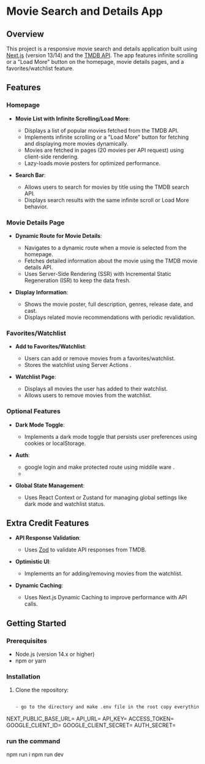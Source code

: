 # Movie Search and Details App

## Overview

This project is a responsive movie search and details application built using [Next.js](https://nextjs.org/) (version 13/14) and the [TMDB API](https://developers.themoviedb.org/3). The app features infinite scrolling or a "Load More" button on the homepage, movie details pages, and a favorites/watchlist feature.

## Features

### Homepage
- **Movie List with Infinite Scrolling/Load More**: 
  - Displays a list of popular movies fetched from the TMDB API.
  - Implements infinite scrolling or a "Load More" button for fetching and displaying more movies dynamically.
  - Movies are fetched in pages (20 movies per API request) using client-side rendering.
  - Lazy-loads movie posters for optimized performance.

- **Search Bar**: 
  - Allows users to search for movies by title using the TMDB search API.
  - Displays search results with the same infinite scroll or Load More behavior.

### Movie Details Page
- **Dynamic Route for Movie Details**: 
  - Navigates to a dynamic route when a movie is selected from the homepage.
  - Fetches detailed information about the movie using the TMDB movie details API.
  - Uses Server-Side Rendering (SSR) with Incremental Static Regeneration (ISR) to keep the data fresh.

- **Display Information**: 
  - Shows the movie poster, full description, genres, release date, and cast.
  - Displays related movie recommendations with periodic revalidation.

### Favorites/Watchlist
- **Add to Favorites/Watchlist**: 
  - Users can add or remove movies from a favorites/watchlist.
  - Stores the watchlist using Server Actions .

- **Watchlist Page**: 
  - Displays all movies the user has added to their watchlist.
  - Allows users to remove movies from the watchlist.

### Optional Features
- **Dark Mode Toggle**: 
  - Implements a dark mode toggle that persists user preferences using cookies or localStorage.


- **Auth**: 
  - google login and make protected route using middile ware .
  - 
- **Global State Management**: 
  - Uses React Context or Zustand for managing global settings like dark mode and watchlist status.

## Extra Credit Features
- **API Response Validation**: 
  - Uses [Zod](https://zod.dev/) to validate API responses from TMDB.

- **Optimistic UI**: 
  - Implements an  for adding/removing movies from the watchlist.

- **Dynamic Caching**: 
  - Uses Next.js Dynamic Caching to improve performance with API calls.

## Getting Started

### Prerequisites
- Node.js (version 14.x or higher)
- npm or yarn

### Installation
1. Clone the repository:
   ```bash
 
   - go to the directory and make .env file in the root copy everything fill up with your value
NEXT_PUBLIC_BASE_URL=
API_URL=
API_KEY=
ACCESS_TOKEN=
GOOGLE_CLIENT_ID=
GOOGLE_CLIENT_SECRET=
AUTH_SECRET=


### run the command
   npm run i
   npm run dev

